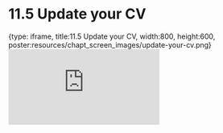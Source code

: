 # 11.5 Update your CV
 
{type: iframe, title:11.5 Update your CV, width:800, height:600, poster:resources/chapt_screen_images/update-your-cv.png}
![](https://vgaysin1.github.io/CURE-MicrobialMysteries-test/update-your-cv.html)
 

 
